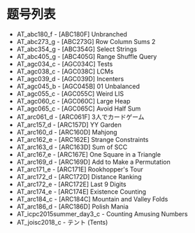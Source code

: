 # 题号列表

- AT_abc180_f - [ABC180F] Unbranched
- AT_abc273_g - [ABC273G] Row Column Sums 2
- AT_abc354_g - [ABC354G] Select Strings
- AT_abc405_g - [ABC405G] Range Shuffle Query
- AT_agc034_c - [AGC034C] Tests
- AT_agc038_c - [AGC038C] LCMs
- AT_agc039_d - [AGC039D] Incenters
- AT_agc045_b - [AGC045B] 01 Unbalanced
- AT_agc055_c - [AGC055C] Weird LIS
- AT_agc060_c - [AGC060C] Large Heap
- AT_agc065_c - [AGC065C] Avoid Half Sum
- AT_arc061_d - [ARC061F] 3人でカードゲーム
- AT_arc157_d - [ARC157D] YY Garden
- AT_arc160_d - [ARC160D] Mahjong
- AT_arc162_e - [ARC162E] Strange Constraints
- AT_arc163_d - [ARC163D] Sum of SCC
- AT_arc167_e - [ARC167E] One Square in a Triangle
- AT_arc169_d - [ARC169D] Add to Make a Permutation
- AT_arc171_e - [ARC171E] Rookhopper's Tour
- AT_arc172_d - [ARC172D] Distance Ranking
- AT_arc172_e - [ARC172E] Last 9 Digits
- AT_arc174_e - [ARC174E] Existence Counting
- AT_arc184_c - [ARC184C] Mountain and Valley Folds
- AT_arc186_d - [ARC186D] Polish Mania
- AT_icpc2015summer_day3_c - Counting Amusing Numbers
- AT_joisc2018_c - テント  (Tents)
